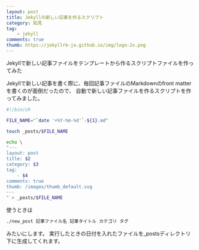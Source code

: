 ```yaml
---
layout: post
title: Jekyllの新しい記事を作るスクリプト
category: 知見
tag:
    - jekyll
comments: true
thumb: https://jekyllrb-ja.github.io/img/logo-2x.png
---
```

Jekyllで新しい記事ファイルをテンプレートから作るスクリプトファイルを作ってみた


Jekyllで新しい記事を書く際に、毎回記事ファイルのMarkdownのfront matterを書くのが面倒だったので、
自動で新しい記事ファイルを作るスクリプトを作ってみました。

```sh
#!/bin/sh

FILE_NAME="`date '+%Y-%m-%d'`-${1}.md"

touch _posts/$FILE_NAME

echo \
"---
layout: post
title: $2
category: $3
tag:
    - $4
comments: true
thumb: /images/thumb_default.svg
---
" > _posts/$FILE_NAME
```

使うときは

```sh
./new_post 記事ファイル名 記事タイトル カテゴリ タグ
```

みたいにします。
実行したときの日付を入れたファイルを_postsディレクトリ下に生成してくれます。